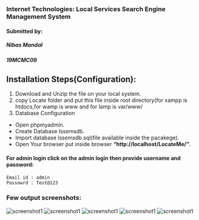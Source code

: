 ### Internet Technologies: Local Services Search Engine Management System
#### Submitted by:
##### Nibas Mandal
##### 19MCMC09

## Installation Steps(Configuration):

1. Download and Unzip the file on your local system.
2. copy Locate folder and put this file inside root directory(for xampp is htdocs,for wamp is www and for lamp is var/www/
3. Database Configuration

* Open phpmyadmin.
* Create Database lssemsdb.
* Import database lssemsdb.sql(file available inside the pacakege).
* Open Your browser put inside browser **“http://localhost/LocateMe/”**.

#### For admin login click on the admin login then provide username and password:
```
Email id : admin
Passowrd : Test@123
```
### Few output screenshots:

![screenshot1](https://github.com/nibasman/nibasman/blob/main/Screenshot/Screenshot%20(199).png)
![screenshot1](https://github.com/nibasman/nibasman/blob/main/Screenshot/Screenshot%20(200).png)
![screenshot1](https://github.com/nibasman/nibasman/blob/main/Screenshot/Screenshot%20(201).png)
![screenshot1](https://github.com/nibasman/nibasman/blob/main/Screenshot/Screenshot%20(202).png)
![screenshot1](https://github.com/nibasman/nibasman/blob/main/Screenshot/Screenshot%20(203).png)

